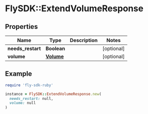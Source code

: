 # FlySDK::ExtendVolumeResponse

## Properties

| Name | Type | Description | Notes |
| ---- | ---- | ----------- | ----- |
| **needs_restart** | **Boolean** |  | [optional] |
| **volume** | [**Volume**](Volume.md) |  | [optional] |

## Example

```ruby
require 'fly-sdk-ruby'

instance = FlySDK::ExtendVolumeResponse.new(
  needs_restart: null,
  volume: null
)
```

